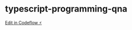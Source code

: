 # typescript-programming-qna

[Edit in Codeflow ⚡️](https://stackblitz.com/~/github.com/rohit-sinha1989/typescript-programming-qna)